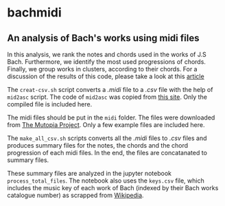 # bachmidi
## An analysis of Bach's works using midi files

In this analysis, we rank the notes and chords used in the works of J.S Bach. Furthermore, we identify the most used  progressions of chords. Finally, we group works in clusters, according to their chords. For a discussion of the results of this code, please take a look at this [article](https://towardsdatascience.com/bachs-favorite-note-b0542ba4f8f5)

The `creat-csv.sh` script converts a *.midi* file to a *.csv* file with the help of `mid2asc` script. The code of `mid2asc` was copied from [this site](http://www.archduke.org/midi/). Only the compiled file is included here.

The midi files should be put in the `midi` folder. The files were downloaded from [The Mutopia Project](https://www.mutopiaproject.org/). Only a few example files are included here.


The `make_all_csv.sh` scripts converts all the *.midi* files to *.csv* files and produces summary files for the notes, the chords and the chord progression of each midi files. In the end, the files are concatanated to summary files.

These summary files are analyzed in the jupyter notebook `process_total_files`. The notebook also uses the `keys.csv` file, which includes the music key of each work of Bach (indexed by their Bach works catalogue number) as scrapped from [Wikipedia](https://en.wikipedia.org/wiki/List_of_compositions_by_Johann_Sebastian_Bach#Works_in_Bach's_catalogues_and_collections).

